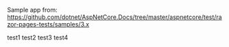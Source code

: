 Sample app from: https://github.com/dotnet/AspNetCore.Docs/tree/master/aspnetcore/test/razor-pages-tests/samples/3.x

test1
test2
test3
test4
